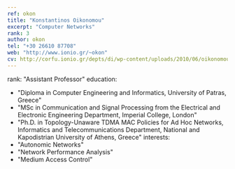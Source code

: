 ```yaml
---
ref: okon
title: "Konstantinos Oikonomou"
excerpt: "Computer Networks"
rank: 3
author: okon 
tel: "+30 26610 87708"
web: "http://www.ionio.gr/~okon"
cv: http://corfu.ionio.gr/depts/di/wp-content/uploads/2010/06/oikonomou_cv_gr_2011.pdf
---
```


rank: "Assistant Professor"
education:
  - "Diploma in Computer Engineering and Informatics, University of Patras, Greece"
  - "MSc in Communication and Signal Processing from the Electrical and Electronic Engineering Department, Imperial College, London"
  - "Ph.D. in Topology-Unaware TDMA MAC Policies for Ad Hoc Networks, Informatics and Telecommunications Department, National and Kapodistrian University of Athens, Greece"
interests:
  - "Autonomic Networks"
  - "Network Performance Analysis"
  - "Medium Access Control"
